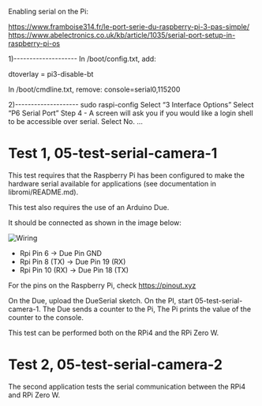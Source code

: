
Enabling serial on the Pi:

https://www.framboise314.fr/le-port-serie-du-raspberry-pi-3-pas-simple/
https://www.abelectronics.co.uk/kb/article/1035/serial-port-setup-in-raspberry-pi-os



1)--------------------
In /boot/config.txt, add:

  dtoverlay = pi3-disable-bt

In /boot/cmdline.txt, remove:
  console=serial0,115200 

2)--------------------
sudo raspi-config
Select “3 Interface Options”
Select “P6 Serial Port”
Step 4 - A screen will ask you if you would like a login shell to be accessible over serial.  Select No.
...







# Test 1, 05-test-serial-camera-1

This test requires that the Raspberry Pi has been configured to make
the hardware serial available for applications (see documentation in
libromi/README.md).

This test also requires the use of an Arduino Due.

It should be connected as shown in the image below:

![Wiring](wiring.jpg)


* Rpi Pin 6 -> Due Pin GND 
* Rpi Pin 8 (TX) -> Due Pin 19 (RX)
* Rpi Pin 10 (RX) -> Due Pin 18 (TX)

For the pins on the Raspberry Pi, check https://pinout.xyz

On the Due, upload the DueSerial sketch. On the PI, start
05-test-serial-camera-1. The Due sends a counter to the Pi, The Pi
prints the value of the counter to the console.

This test can be performed both on the RPi4 and the RPi Zero W.


# Test 2, 05-test-serial-camera-2

The second application tests the serial communication between the RPi4
and RPi Zero W. 
